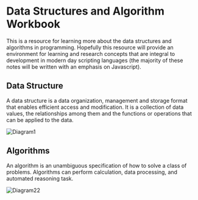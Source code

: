 # Data Structures and Algorithm Workbook 
This is a resource for learning more about the data structures and algorithms in programming. Hopefully this resource will provide an environment for learning and research concepts that are integral to development in modern day scripting languages (the majority of these notes will be written with an emphasis on Javascript). 

## Data Structure 
A data structure is a data organization, management and storage format that enables efficient access and modification. It is a collection of data values, the relationships among them and the functions or operations that can be applied to the data. 

![Diagram1](https://cdn-images-1.medium.com/max/1500/1*qpZpG8Y87vfI_kCGVTBdoA.jpeg)

## Algorithms 
An algorithm is an unambiguous specification of how to solve a class of problems. Algorithms can perform calculation, data processing, and automated reasoning task. 

![Diagram22](https://media.wired.com/photos/5af2249a0b975d475fa7afbf/master/pass/algorithms_landlord-FINAL.jpg)